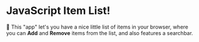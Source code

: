 # JavaScript Item List!


🍁 This "app" let's you have a nice little list of items in your browser, where you can __Add__ and __Remove__ items from the list, and also features a searchbar.



